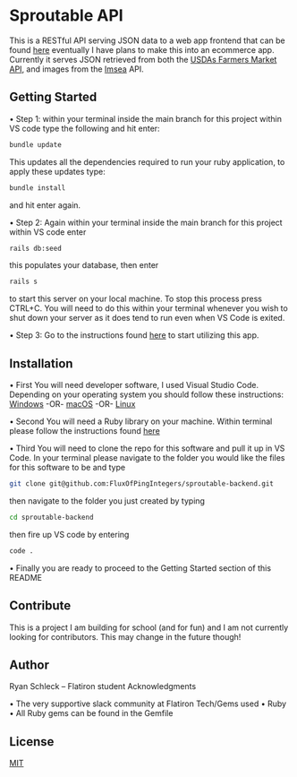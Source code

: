 # Sproutable API

This is a RESTful API serving JSON data to a web app frontend that can be found [here](https://github.com/FluxOfPingIntegers/sproutable-frontend) eventually I have plans to make this into an ecommerce app.  Currently it serves JSON retrieved from both the [USDAs Farmers Market API](https://search.ams.usda.gov/farmersmarkets/v1/svcdesc.html), and images from the [Imsea](https://imsea.herokuapp.com/) API.

## Getting Started

• Step 1: within your terminal inside the main branch for this project within VS code type the following and hit enter:
```bash
bundle update
```
This updates all the dependencies required to run your ruby application, to apply these updates type:
```bash
bundle install
```
and hit enter again.

• Step 2: Again within your terminal inside the main branch for this project within VS code enter
```bash
rails db:seed
```
this populates your database, then enter
```bash
rails s 
```
to start this server on your local machine. To stop this process press CTRL+C. You will need to do this within your terminal whenever you wish to shut down your server as it does tend to run even when VS Code is exited.

• Step 3: Go to the instructions found [here](https://github.com/FluxOfPingIntegers/sproutable-frontend) to start utilizing this app.

## Installation

• First You will need developer software, I used Visual Studio Code. Depending on your operating system you should follow these instructions: [Windows](https://code.visualstudio.com/docs/setup/windows) -OR- [macOS](https://code.visualstudio.com/docs/setup/mac) -OR- [Linux](https://code.visualstudio.com/docs/setup/linux)

• Second You will need a Ruby library on your machine. Within terminal please follow the instructions found [here](https://stackify.com/install-ruby-on-ubuntu-everything-you-need-to-get-going/)

• Third You will need to clone the repo for this software and pull it up in VS Code. In your terminal please navigate to the folder you would like the files for this software to be and type 
```bash
git clone git@github.com:FluxOfPingIntegers/sproutable-backend.git
```
then navigate to the folder you just created by typing
```bash
cd sproutable-backend
```
then fire up VS code by entering
```bash
code .
```
• Finally you are ready to proceed to the Getting Started section of this README

## Contribute
This is a project I am building for school (and for fun) and I am not currently looking for contributors. This may change in the future though!

## Author

Ryan Schleck – Flatiron student Acknowledgments

• The very supportive slack community at Flatiron Tech/Gems used • Ruby • All Ruby gems can be found in the Gemfile

## License

[MIT](https://choosealicense.com/licenses/mit/)